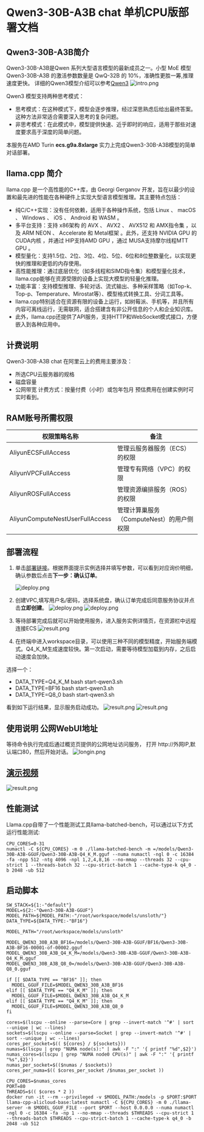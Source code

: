 # Qwen3-30B-A3B chat 单机CPU版部署文档

## Qwen3-30B-A3B简介
Qwen3-30B-A3B是Qwen 系列大型语言模型的最新成员之一。小型 MoE 模型 Qwen3-30B-A3B 的激活参数数量是 QwQ-32B 的 10%，准确性更胜一筹,推理速度更快。
详细的Qwen3模型介绍可以参考[Qwen3](https://qwenlm.github.io/zh/blog/qwen3/)
![intro.png](0.jpg)

Qwen3 模型支持两种思考模式： 
* 思考模式：在这种模式下，模型会逐步推理，经过深思熟虑后给出最终答案。这种方法非常适合需要深入思考的复杂问题。 
* 非思考模式：在此模式中，模型提供快速、近乎即时的响应，适用于那些对速度要求高于深度的简单问题。 

本服务在AMD Turin **ecs.g9a.8xlarge** 实力上完成Qwen3-30B-A3B模型的简单对话部署。


## llama.cpp 简介
llama.cpp 是一个高性能的C++库，由 Georgi Gerganov 开发，旨在以最少的设置和最先进的性能在各种硬件上实现大型语言模型推理。其主要特点包括：
* 纯C/C++实现：没有任何依赖，适用于各种操作系统，包括 Linux 、 macOS 、 Windows 、 iOS 、 Android 和 WASM 。
* 多平台支持：支持 x86架构 的 AVX 、 AVX2 、 AVX512 和 AMX指令集 ，以及 ARM NEON 、 Accelerate 和 Metal框架 。此外，还支持 NVIDIA GPU 的 CUDA内核 ，并通过 HIP支持AMD GPU ，通过 MUSA支持摩尔线程MTT GPU 。
* 模型量化：支持1.5位、2位、3位、4位、5位、6位和8位整数量化，以实现更快的推理和更低的内存使用。
* 高性能推理：通过底层优化（如多线程和SIMD指令集）和模型量化技术，llama.cpp能够在资源受限的设备上实现大模型的轻量化推理。
* 功能丰富：支持模型推理、多轮对话、流式输出、多种采样策略（如Top-k、Top-p、Temperature、Mirostat等）、模型格式转换工具、分词工具等。
* llama.cpp特别适合在资源有限的设备上运行，如树莓派、手机等，并且所有内容可离线运行，无需联网，适合搭建含有非公开信息的个人和企业知识库。
* 此外，llama.cpp还提供了API服务，支持HTTP和WebSocket模式接口，方便嵌入到各种应用中。


## 计费说明
Qwen3-30B-A3B chat 在阿里云上的费用主要涉及：
* 所选CPU云服务器的规格
* 磁盘容量
* 公网带宽
计费方式：按量付费（小时）或包年包月
预估费用在创建实例时可实时看到。


## RAM账号所需权限

| 权限策略名称                          | 备注                     |
|---------------------------------|------------------------|
| AliyunECSFullAccess             | 管理云服务器服务（ECS）的权限       |
| AliyunVPCFullAccess             | 管理专有网络（VPC）的权限         |
| AliyunROSFullAccess             | 管理资源编排服务（ROS）的权限       |
| AliyunComputeNestUserFullAccess | 管理计算巢服务（ComputeNest）的用户侧权限 |


## 部署流程

1. 单击[部署链接](https://computenest.console.aliyun.com/service/instance/create/cn-hangzhou?type=user&ServiceName=Qwen3-30B-A3B-Chat-CPU版本-AMD)。根据界面提示实例选择并填写参数，可以看到对应询价明细，确认参数后点击**下一步：确认订单**。

   ![deploy.png](1.jpg)
	
2. 创建VPC,填写用户名/密码，选择系统盘，确认订单完成后同意服务协议并点击**立即创建**。
   ![deploy.png](2.jpg)
   ![deploy.png](3.jpg)
 
3. 等待部署完成后就可以开始使用服务，进入服务实例详情页，在资源栏中远程连接ECS
   ![result.png](4.jpg)

4. 在终端中进入workspace目录，可以使用三种不同的模型精度，开始服务端模式。Q4_K_M生成速度较快。第一次启动，需要等待模型加载到内存，之后启动速度会加快。

选择一个：
* DATA_TYPE=Q4_K_M bash start-qwen3.sh
* DATA_TYPE=BF16 bash start-qwen3.sh
* DATA_TYPE=Q8_0 bash start-qwen3.sh

看到如下运行结果，显示服务启动成功。
   ![result.png](5.jpg)
   ![result.png](6.jpg)
   
## 使用说明 公网WebUI地址
等待命令执行完成后通过概览页提供的公网地址访问服务， 打开 http://外网IP,默认端口80，然后开始对话。
    ![longin.png](7.jpg)

## [演示视频](demo.gif)
   ![result.png](demo.gif)

## 性能测试

Llama.cpp自带了一个性能测试工具llama-batched-bench，可以通过以下方式运行性能测试:

```shell
CPU_CORES=0-31
numactl -C ${CPU_CORES} -m 0 ./llama-batched-bench -m =/models/Qwen3-30B-A3B-GGUF/Qwen3-30B-A3B-Q4_K_M.gguf --numa numactl -ngl 0 -c 16384 -fa -npp 512 -ntg 4096 -npl 1,2,4,8,16 --no-mmap --threads 32 --cpu-strict 1 --threads-batch 32 --cpu-strict-batch 1 --cache-type-k q4_0 -b 2048 -ub 512
```

## 启动脚本

```shell
SW_STACK=${1:-"default"}
MODEL=${2:-"Qwen3-30B-A3B-GGUF"}
MODEL_PATH=${MODEL_PATH:-"/root/workspace/models/unsloth/"}
DATA_TYPE=${DATA_TYPE:-"BF16"}

MODEL_PATH="/root/workspace/models/unsloth"

MODEL_QWEN3_30B_A3B_BF16=/models/Qwen3-30B-A3B-GGUF/BF16/Qwen3-30B-A3B-BF16-00001-of-00002.gguf
MODEL_QWEN3_30B_A3B_Q4_K_M=/models/Qwen3-30B-A3B-GGUF/Qwen3-30B-A3B-Q4_K_M.gguf
MODEL_QWEN3_30B_A3B_Q8_0=/models/Qwen3-30B-A3B-GGUF/Qwen3-30B-A3B-Q8_0.gguf

if [[ $DATA_TYPE == "BF16" ]]; then
  MODEL_GGUF_FILE=$MODEL_QWEN3_30B_A3B_BF16
elif [[ $DATA_TYPE == "Q4_K_M" ]]; then
  MODEL_GGUF_FILE=$MODEL_QWEN3_30B_A3B_Q4_K_M
elif [[ $DATA_TYPE == "Q4_K_M" ]]; then
  MODEL_GGUF_FILE=$MODEL_QWEN3_30B_A3B_Q8_0
fi

cores=$(lscpu --online --parse=Core | grep --invert-match '^#' | sort --unique | wc --lines)
sockets=$(lscpu --online --parse=Socket | grep --invert-match '^#' | sort --unique | wc --lines)
cores_per_socket=$(( ${cores} / ${sockets}))
numas=$(lscpu | grep "NUMA node(s):" | awk -F ":" '{ printf "%d",$2}')
numas_cores=$(lscpu | grep "NUMA node0 CPU(s)" | awk -F ":" '{ printf "%s",$2}')
numas_per_socket=$(($numas / $sockets))
cores_per_numa=$(( $cores_per_socket /$numas_per_socket ))

CPU_CORES=$numas_cores
PORT=80
THREADS=$(( $cores * 2 ))
docker run -it --rm --privileged -v $MODEL_PATH:/models -p $PORT:$PORT llama-cpp-alicloud-base:latest numactl -C ${CPU_CORES} -m 0 ./llama-server -m $MODEL_GGUF_FILE --port $PORT --host 0.0.0.0 --numa numactl -ngl 0 -c 16384 -fa -np 1 --no-mmap --threads $THREADS --cpu-strict 1 --threads-batch $THREADS --cpu-strict-batch 1 --cache-type-k q4_0 -b 2048 -ub 512

```

